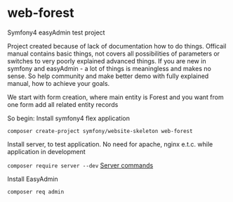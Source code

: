 # web-forest
Symfony4 easyAdmin test project

Project created because of lack of documentation how to do things.
Officail manual contains basic things, not covers all possibilities of parameters or switches to very poorly explained advanced things.
If you are new in symfony and easyAdmin - a lot of things is meaningless and makes no sense.
So help community and make better demo with fully explained manual, how to achieve your goals.

We start with form creation, where main entity is Forest and you want from one form add all related entity records

So begin:
Install symfony4 flex application

`composer create-project symfony/website-skeleton web-forest`

Install server, to test application. No need for apache, nginx e.t.c. while application in development

`composer require server --dev` [Server commands](docs/server.md)

Install EasyAdmin

`composer req admin`

